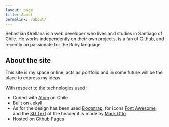 ```yaml
---
layout: page
title: About
permalink: /about/
---
```


Sebastián Orellana is a web developer who lives and studies in Santiago of Chile. He works independently on their own projects, is a fan of Github, and recently an passionate for the Ruby language.

## About the site

This site is my space online, acts as portfolio and in some future will be the place to express my ideas.

With respect to the technologies used:

* Coded with [Atom](https://atom.io) on Chile
* Built on [Jekyll](http://jekyllrb.com/)
* As for the design has been used [Bootstrap](https://getbootstrap.com), for icons [Font Awesome](http://fontawesome.io/), and the [3D Text](http://markdotto.com/playground/3d-text/) of the header it is made by [Mark Otto](http://markdotto.com/)
* Hosted on [Github Pages](https://pages.github.com/)
